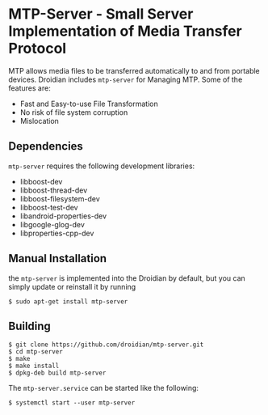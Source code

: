 # MTP-Server - Small Server Implementation of Media Transfer Protocol
MTP allows media files to be transferred automatically to and from portable devices. Droidian includes `mtp-server` for Managing MTP. Some of the features are:

* Fast and Easy-to-use File Transformation
* No risk of file system corruption
* Mislocation

## Dependencies
`mtp-server` requires the following development libraries:
- libboost-dev
- libboost-thread-dev
- libboost-filesystem-dev
- libboost-test-dev
- libandroid-properties-dev
- libgoogle-glog-dev
- libproperties-cpp-dev

## Manual Installation
the `mtp-server` is implemented into the Droidian by default, but you can simply update or reinstall it by running 
```
$ sudo apt-get install mtp-server
```

## Building
```
$ git clone https://github.com/droidian/mtp-server.git
$ cd mtp-server
$ make
$ make install
$ dpkg-deb build mtp-server
```


The `mtp-server.service` can be started like the following:
```
$ systemctl start --user mtp-server
```
